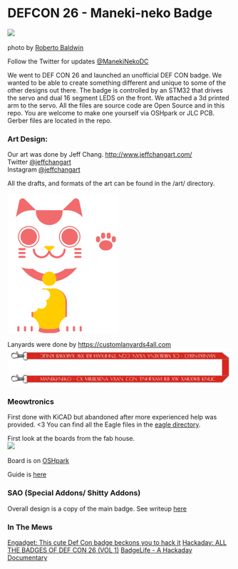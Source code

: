 # DEFCON 26 - Maneki-neko Badge

<img src="https://s.aolcdn.com/hss/storage/midas/ebe9d6d81b8137bad3f8d598eb911a2c/206596447/nekobadge-ed.gif" />  

photo by [Roberto Baldwin](https://twitter.com/@strngwys)  


Follow the Twitter for updates [@ManekiNekoDC](https://twitter.com/ManekiNekoDC)  


We went to DEF CON 26 and launched an unofficial DEF CON badge. We wanted to be able to create something different and unique to some of the other designs out there. The badge is controlled by an STM32 that drives the servo and dual 16 segment LEDS on the front. We attached a 3d printed arm to the servo. All the files are source code are Open Source and in this repo. You are welcome to make one yourself via OSHpark or JLC PCB. Gerber files are located in the repo.  

### Art Design:
Our art was done by Jeff Chang.
http://www.jeffchangart.com/  
Twitter [@jeffchangart](https://twitter.com/jeffchangart)  
Instagram [@jeffchangart](https://instagram.com/jeffchangart)  

All the drafts, and formats of the art can be found in the /art/ directory.

<img src="https://github.com/SeanLeftBelow/defcon26-meow/blob/master/art/meow_v4_nogray.png" />

Lanyards were done by https://customlanyards4all.com
<img src="https://github.com/SeanLeftBelow/defcon26-meow/blob/master/art/lanyard.jpg" />

### Meowtronics

First done with KiCAD but abandoned after more experienced help was provided. <3
You can find all the Eagle files in the [eagle directory](https://github.com/SeanLeftBelow/defcon26-meow/tree/master/pcb/eagle).

First look at the boards from the fab house.  
<img src="https://github.com/SeanLeftBelow/defcon26-meow/blob/master/photos/fab.jpg" />

Board is on [OSHpark](https://oshpark.com/shared_projects/X3Hxcson)

Guide is [here](https://github.com/SeanLeftBelow/defcon26-meow/tree/master/guide)

### SAO (Special Addons/ Shitty Addons)

Overall design is a copy of the main badge. See writeup [here](https://github.com/SeanLeftBelow/defcon26-meow/tree/master/addon)

### In The Mews

[Engadget: This cute Def Con badge beckons you to hack it](https://www.engadget.com/2018/08/15/this-cute-def-con-badge-beckons-you-to-hack-it/  )
[Hackaday: ALL THE BADGES OF DEF CON 26 (VOL 1)](https://hackaday.com/2018/08/14/all-the-badges-of-def-con-26-vol-1/)
[BadgeLife - A Hackaday Documentary](https://www.youtube.com/watch?v=G2fHKRONc6U)
